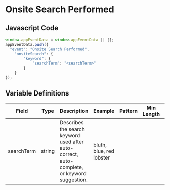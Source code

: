 # Onsite Search Performed

### 

## Javascript Code
```js
window.appEventData = window.appEventData || [];
appEventData.push({
  "event": "Onsite Search Performed",
    "onsiteSearch": {
        "keyword": {
            "searchTerm": "<searchTerm>"
        }
    }
});
```

## Variable Definitions

|Field|Type|Description|Example|Pattern|Min Length|Max Length|Minimum|Maximum|Multiple Of|
| --- | --- | --- | --- | --- | --- | --- | --- | --- | --- |
|searchTerm|string|Describes the search keyword used after auto-correct, auto-complete, or keyword suggestion. |bluth, blue, red lobster|||||||




